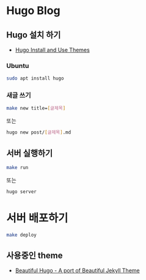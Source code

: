 # Hugo Blog

## Hugo 설치 하기

- [Hugo Install and Use Themes](https://gohugo.io/themes/installing-and-using-themes/)

### Ubuntu
```bash
sudo apt install hugo
```


### 새글 쓰기

```bash
make new title=[글제목]
```

또는

```bash
hugo new post/[글제목].md
```



## 서버 실행하기

```bash
make run
```

또는

```bash
hugo server
```



# 서버 배포하기

```bash
make deploy
```



## 사용중인 theme

- [Beautiful Hugo - A port of Beautiful Jekyll Theme](https://github.com/halogenica/beautifulhugo)
